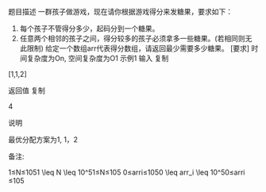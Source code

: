 题目描述
一群孩子做游戏，现在请你根据游戏得分来发糖果，要求如下：
1. 每个孩子不管得分多少，起码分到一个糖果。
2. 任意两个相邻的孩子之间，得分较多的孩子必须拿多一些糖果。(若相同则无此限制)
给定一个数组arr代表得分数组，请返回最少需要多少糖果。
[要求]
时间复杂度为On, 空间复杂度为O1
示例1
输入
复制

[1,1,2]

返回值
复制

4

说明

最优分配方案为1,  1，2   

备注:

1≤N≤1051 \leq N \leq 10^51≤N≤105
0≤arri≤1050 \leq arr_i \leq 10^50≤arri​≤105